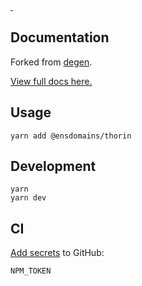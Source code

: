 <p>
  <a aria-label="NPM version" href="https://www.npmjs.com/package/@ensdomains/thorin">
    <img
      alt=""
      src="https://img.shields.io/npm/v/@ensdomains/thorin.svg?style=for-the-badge&labelColor=161c22"
    />
  </a>
  <a aria-label="License" href="/LICENSE">
    <img
      alt=""
      src="https://img.shields.io/npm/l/@ensdomains/thorin.svg?style=for-the-badge&labelColor=161c22"
    />
  </a>
</p>

## Documentation

Forked from [degen](https://github.com/mirror-xyz/degen).

[View full docs here.](https://thorin.vercel.app)

## Usage

```
yarn add @ensdomains/thorin
```

## Development

```
yarn
yarn dev
```

## CI

[Add secrets](https://github.com/ensdomains/thorin/settings/secrets/actions) to GitHub:

```
NPM_TOKEN
```
